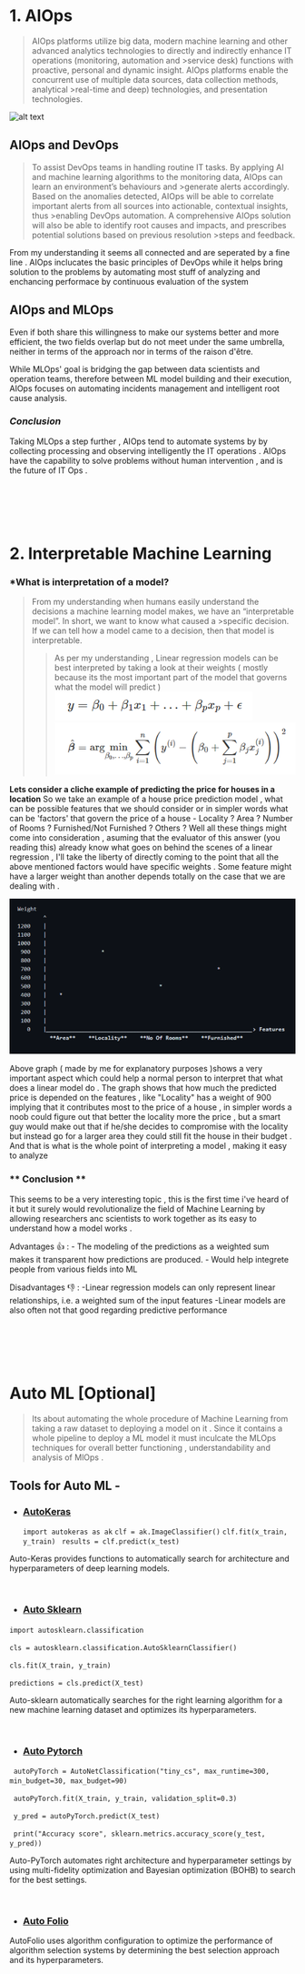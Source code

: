 # 1. AIOps

>AIOps platforms utilize big data, modern machine learning and other advanced analytics technologies to directly and indirectly enhance IT operations (monitoring, automation and >service desk) functions with proactive, personal and dynamic insight. AIOps platforms enable the concurrent use of multiple data sources, data collection methods, analytical >real-time and deep) technologies, and presentation technologies.

![alt text](https://miro.medium.com/max/875/1*1YH2OKMmG9TP5hNZYi_G-Q.png)

## AIOps and DevOps
>To assist DevOps teams in handling routine IT tasks. By applying AI and machine learning algorithms to the monitoring data, AIOps can learn an environment’s behaviours and >generate alerts accordingly. Based on the anomalies detected, AIOps will be able to correlate important alerts from all sources into actionable, contextual insights, thus >enabling DevOps automation. A comprehensive AIOps solution will also be able to identify root causes and impacts, and prescribes potential solutions based on previous resolution >steps and feedback.

From my understanding it seems all connected and are seperated by a fine line . AIOps inclucates the basic principles of DevOps while it helps bring solution to the problems by automating most stuff of analyzing and enchancing performace by continuous evaluation of the system

## AIOps and MLOps
Even if both share this willingness to make our systems better and more efficient, the two fields overlap but do not meet under the same umbrella, neither in terms of the approach nor in terms of the raison d'être.

While MLOps' goal is bridging the gap between data scientists and operation teams, therefore between ML model building and their execution, AIOps focuses on automating incidents management and intelligent root cause analysis.

### *Conclusion*
Taking MLOps a step further , AIOps tend to automate systems by by collecting processing and observing intelligently the IT operations . AIOps have the capability to solve problems without human intervention , and is the future of IT Ops .

<br>
<br>
<br>
<br>


# 2. Interpretable Machine Learning

### *What is interpretation of a model?
>From my understanding when humans easily understand the decisions a machine learning model makes, we have an “interpretable model”. In short, we want to know what caused a >specific decision. If we can tell how a model came to a decision, then that model is interpretable.
>> As per my understanding , Linear regression models can be best interpreted by taking a look at their weights ( mostly because its the most important part of the model that governs what the model will predict ) <br>
>> ![](images/eq.png)<br>
>> ![](images/eq2.png)



**Lets consider a cliche  example of predicting the price for houses in a location**
So we take an example of a house price prediction model , what can be possible features that we should consider or in simpler words what can be 'factors' that govern the price of a house - Locality ? Area ? Number of Rooms ? Furnished/Not Furnished ? Others ?
Well all these things might come into consideration , asuming that the evaluator of this answer (you reading this) already know what goes on behind the scenes of a linear regression , I'll take the liberty of directly coming to the point that all the above mentioned factors would have specific weights . Some feature might have a larger weight than another depends totally on the case that we are dealing with .


![alt text](images/graph.png)

                        
                        
                        
                        
<p> Above graph ( made by me for explanatory purposes )shows a very important aspect which could help a normal person to interpret that what does a linear model do . The graph shows that how much the predicted price is depended on the features , like "Locality" has a weight of 900 implying that it contributes most to the price of a house , in simpler words a noob could figure out that better the locality more the price , but a smart guy would make out that if he/she decides to compromise with the locality but instead go for a larger area they could still fit the house in their budget . And that is what is the whole point of interpreting a model , making it easy to analyze </p>

### ** Conclusion **
This seems to be a very interesting topic , this is the first time i've heard of it but it surely would revolutionalize the field of Machine Learning by allowing researchers anc scientists to work together as its easy to understand how a model works . 

   Advantages 👍 : - The modeling of the predictions as a weighted sum makes it transparent how predictions are produced.
                   - Would help integrete people from various fields into ML
                  
   Disadvantages 👎 : -Linear regression models can only represent linear relationships, i.e. a weighted sum of the input features
                      -Linear models are also often not that good regarding predictive performance
                      
<br>
<br>
<br>
<br>

# Auto ML [Optional]
 > Its about automating the whole procedure of Machine Learning from taking a raw dataset to deploying a model on it . 
 > Since it contains a whole pipeline to deploy a ML model it must inculcate the MLOps techniques for overall better functioning , understandability and analysis of MlOps .

 ## Tools for Auto ML -
 
 + ### [AutoKeras](https://autokeras.com/?source=post_page---------------------------)

   `import autokeras as ak` 
   ` clf = ak.ImageClassifier() `
   ` clf.fit(x_train, y_train) `
   ` results = clf.predict(x_test)`   
  
 <p> Auto-Keras provides functions to automatically search for architecture and hyperparameters of deep learning models. </p>
 <br>
 
 + ### [Auto Sklearn](https://www.automl.org/automl/auto-sklearn/)
 
  
 ` import autosklearn.classification `
  
 ` cls = autosklearn.classification.AutoSklearnClassifier() `
  
 ` cls.fit(X_train, y_train) `
  
 ` predictions = cls.predict(X_test) `


 <p> Auto-sklearn automatically searches for the right learning algorithm for a new machine learning dataset and optimizes its hyperparameters. </p>
  <br>
  
 + ### [Auto Pytorch](https://www.automl.org/automl/autopytorch/)

 ` autoPyTorch = AutoNetClassification("tiny_cs", max_runtime=300, min_budget=30, max_budget=90)`
 
 ` autoPyTorch.fit(X_train, y_train, validation_split=0.3)`
 
 ` y_pred = autoPyTorch.predict(X_test)`
 
 ` print("Accuracy score", sklearn.metrics.accuracy_score(y_test, y_pred))`

 
 <p>Auto-PyTorch automates  right architecture and hyperparameter settings by using multi-fidelity optimization and Bayesian optimization (BOHB) to search for the best settings. </p>
 <br>
 
 + ### [Auto Folio](url)
 
 <p> AutoFolio uses algorithm configuration to optimize the performance of algorithm selection systems by determining the best selection approach and its hyperparameters.</p>
 <br>
 
